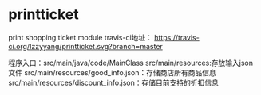 # printticket
print shopping ticket module
travis-ci地址：
https://travis-ci.org/Izzyyang/printticket.svg?branch=master

程序入口：src/main/java/code/MainClass
src/main/resources:存放输入json文件
src/main/resources/good_info.json：存储商店所有商品信息
src/main/resources/discount_info.json：存储目前支持的折扣信息